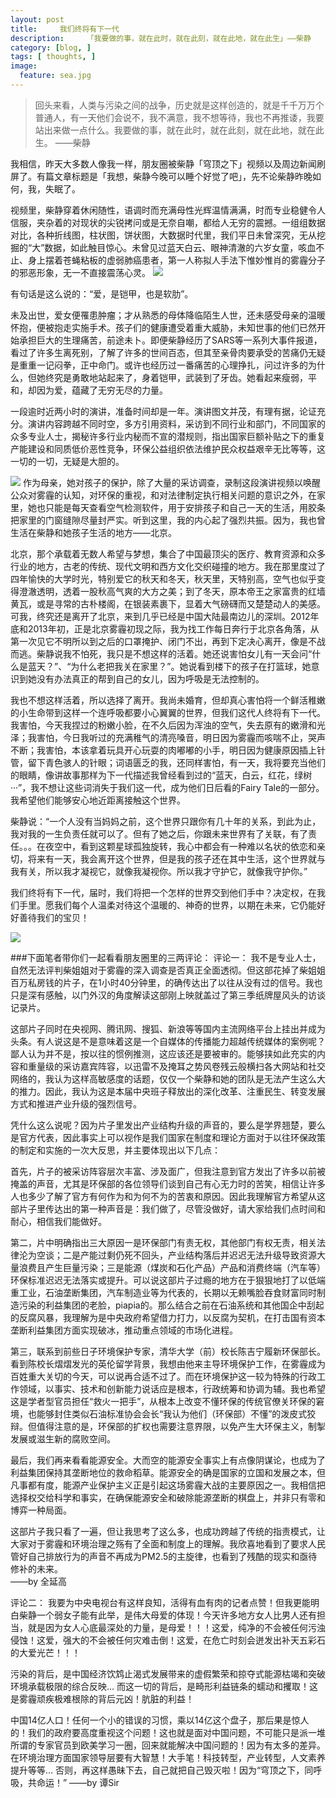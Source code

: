 ```yaml
---
layout: post  
title:     我们终将有下一代
description:     「我要做的事，就在此时，就在此刻，就在此地，就在此生」——柴静
category: [blog, ]  
tags: [ thoughts, ]  
image:
  feature: sea.jpg
---
```

> 回头来看，人类与污染之间的战争，历史就是这样创造的，就是千千万万个普通人，有一天他们会说不，我不满意，我不想等待，我也不再推诿，我要站出来做一点什么。我要做的事，就在此时，就在此刻，就在此地，就在此生。——柴静我相信，昨天大多数人像我一样，朋友圈被柴静「穹顶之下」视频以及周边新闻刷屏了。有篇文章标题是「我想，柴静今晚可以睡个好觉了吧」，先不论柴静昨晚如何，我，失眠了。视频里，柴静穿着休闲随性，语调时而充满母性光辉温情满满，时而专业稳健令人信服，夹杂着的对现状的尖锐拷问或是无奈自嘲，都给人无穷的震撼。一组组数据对比，各种折线图，柱状图，饼状图，大数据时代里，我们平日未曾深究，无从挖掘的“大”数据，如此触目惊心。未曾见过蓝天白云、眼神清澈的六岁女童，咳血不止、身上摆着苍蝇粘板的虚弱肺癌患者，第一人称拟人手法下惟妙惟肖的雾霾分子的邪恶形象，无一不直接震荡心灵。![](http://imglf1.nosdn.127.net/img/aUdKV3ZPSUJkTVZLWWNLWmJ5aFo5NEZTU3FtRUpySkZMZkFJNlFaR1orWEk0WDJVbGFpUEZ3PT0.jpg?imageView&thumbnail=1680x0&quality=96&stripmeta=0&type=jpg) 有句话是这么说的：“爱，是铠甲，也是软肋”。未及出世，爱女便罹患肿瘤；才从熟悉的母体降临陌生人世，还未感受母亲的温暖怀抱，便被抱走实施手术。孩子们的健康遭受着重大威胁，未知世事的他们已然开始承担巨大的生理痛苦，前途未卜。即便柴静经历了SARS等一系列大事件报道，看过了许多生离死别，了解了许多的世间百态，但其至亲骨肉要承受的苦痛仍无疑是重重一记闷拳，正中命门。或许也经历过一番痛苦的心理挣扎，问过许多的为什么，但她终究是勇敢地站起来了，身着铠甲，武装到了牙齿。她看起来瘦弱，平和，却因为爱，蕴藏了无穷无尽的力量。一段逾时近两小时的演讲，准备时间却是一年。演讲图文并茂，有理有据，论证充分。演讲内容跨越不同时空，多方引用资料，采访到不同行业和部门，不同国家的众多专业人士，揭秘许多行业内秘而不宣的潜规则，指出国家巨额补贴之下的重复产能建设和同质低价恶性竞争，环保公益组织依法维护民众权益艰辛无比等等，这一切的一切，无疑是大胆的。 ![](http://imglf1.nosdn.127.net/img/aUdKV3ZPSUJkTVZLWWNLWmJ5aFo5KzJZUGVueVhrY1ZlNTMwYTNXYlRydG9NckRCVmh5dDJBPT0.jpg?imageView&thumbnail=1680x0&quality=96&stripmeta=0&type=jpg)作为母亲，她对孩子的保护，除了大量的采访调查，录制这段演讲视频以唤醒公众对雾霾的认知，对环保的重视，和对法律制定执行相关问题的意识之外，在家里，她也只能是每天查看空气检测软件，用于安排孩子和自己一天的生活，用胶条把家里的门窗缝隙尽量封严实。听到这里，我的内心起了强烈共振。因为，我也曾生活在柴静和她孩子生活的地方——北京。北京，那个承载着无数人希望与梦想，集合了中国最顶尖的医疗、教育资源和众多行业的地方，古老的传统、现代文明和西方文化交织碰撞的地方。我在那里度过了四年愉快的大学时光，特别爱它的秋天和冬天，秋天里，天特别高，空气也似乎变得澄澈透明，透着一股秋高气爽的大方之美；到了冬天，原本帝王之家富贵的红墙黄瓦，或是寻常的古朴楼阁，在银装素裹下，显着大气磅礴而又楚楚动人的美感。可我，终究还是离开了北京，来到几乎已经是中国大陆最南边儿的深圳。2012年底和2013年初，正是北京雾霾初现之际，我为找工作每日奔行于北京各角落，从第一次见它不明所以到之后的口罩掩护、闭门不出，再到下定决心离开，像是不战而逃。柴静说我不怕死，我只是不想这样的活着。她还说害怕女儿有一天会问“什么是蓝天？”、“为什么老把我关在家里？”。她说看到楼下的孩子在打篮球，她意识到她没有办法真正的帮到自己的女儿，因为呼吸是无法控制的。我也不想这样活着，所以选择了离开。我尚未婚育，但却真心害怕将一个鲜活稚嫩的小生命带到这样一个连呼吸都要小心翼翼的世界，但我们这代人终将有下一代。我害怕，今天我捏过的粉嫩小脸，在不久后因为浑浊的空气，失去原有的嫩滑和光泽；我害怕，今日我听过的充满稚气的清亮嗓音，明日因为雾霾而咳喘不止，哭声不断；我害怕，本该拿着玩具开心玩耍的肉嘟嘟的小手，明日因为健康原因插上针管，留下青色骇人的针眼；词语匮乏的我，还同样害怕，有一天，我将要充当他们的眼睛，像讲故事那样为下一代描述我曾经看到过的“蓝天，白云，红花，绿树···”，我不想让这些词消失于我们这一代，成为他们日后看的Fairy Tale的一部分。我希望他们能够安心地近距离接触这个世界。柴静说：“一个人没有当妈妈之前，这个世界只跟你有几十年的关系，到此为止，我对我的一生负责任就可以了。但有了她之后，你跟未来世界有了关联，有了责任。。。在夜空中，看到这颗星球孤独旋转，我心中都会有一种难以名状的依恋和亲切，将来有一天，我会离开这个世界，但是我的孩子还在其中生活，这个世界就与我有关，所以我才凝视它，就像我凝视你。所以我才守护它，就像我守护你。”我们终将有下一代，届时，我们将把一个怎样的世界交到他们手中？决定权，在我们手里。愿我们每个人温柔对待这个温暖的、神奇的世界，以期在未来，它仍能好好善待我们的宝贝！![](http://imglf2.nosdn.127.net/img/aUdKV3ZPSUJkTVZLWWNLWmJ5aFo5MThTTEZIdnhvWERIK2JkZGVIT3Jpend6OW5GZFo4UElnPT0.jpg?imageView&thumbnail=1680x0&quality=96&stripmeta=0&type=jpg) ###下面笔者带你们一起看看朋友圈里的三两评论：评论一：我不是专业人士，自然无法评判柴姐姐对于雾霾的深入调查是否真正全面透彻。但这部花掉了柴姐姐百万私房钱的片子，在1小时40分钟里，的确传达出了以往从没有过的信号。我也只是深有感触，以门外汉的角度解读这部刚上映就盖过了第三季纸牌屋风头的访谈记录片。这部片子同时在央视网、腾讯网、搜狐、新浪等等国内主流网络平台上挂出并成为头条。有人说这是不是意味着这是一个自媒体的传播能力超越传统媒体的案例呢？鄙人认为并不是，按以往的惯例推测，这应该还是要被审的。能够挟如此充实的内容和重量级的采访嘉宾阵容，以迅雷不及掩耳之势风卷残云般横扫各大网站和社交网络的，我认为这样高敏感度的话题，仅仅一个柴静和她的团队是无法产生这么大的推力。因此，我认为这是本届中央班子释放出的深化改革、注重民生、转变发展方式和推进产业升级的强烈信号。  凭什么这么说呢？因为片子里发出产业结构升级的声音的，要么是学界翘楚，要么是官方代表，因此事实上可以视作是我们国家在制度和理论方面对于以往环保政策的制定和实施的一次大反思，并主要体现出以下几点：首先，片子的被采访阵容层次丰富、涉及面广，但我注意到官方发出了许多以前被掩盖的声音，尤其是环保部的各位领导们谈到自己有心无力时的苦笑，相信让许多人也多少了解了官方有何作为和为何不为的苦衷和原因。因此我理解官方希望从这部片子里传达出的第一种声音是：我们做了，尽管没做好，请大家给我们点时间和耐心，相信我们能做好。第二，片中明确指出三大原因一是环保部门有责无权，其他部门有权无责，相关法律沦为空谈；二是产能过剩仍死不回头，产业结构落后并迟迟无法升级导致资源大量浪费且产生巨量污染；三是能源（煤炭和石化产品）产品和消费终端（汽车等）环保标准迟迟无法落实或提升。可以说这部片子过瘾的地方在于狠狠地打了以低端重工业，石油垄断集团，汽车制造业等为代表的，长期以无赖嘴脸吞食财富同时制造污染的利益集团的老脸，piapia的。那么结合之前在石油系统和其他国企中刮起的反腐风暴，我理解为是中央政府希望借力打力，以反腐为契机，在打击国有资本垄断利益集团方面实现破冰，推动重点领域的市场化进程。第三，联系到前些日子环境保护专家，清华大学（前）校长陈吉宁履新环保部长。看到陈校长熠熠发光的英伦留学背景，我想由他来主导环境保护工作，在雾霾成为百姓重大关切的今天，可以说再合适不过了。而在环境保护这一较为特殊的行政工作领域，以事实、技术和创新能力说话应是根本，行政统筹和协调为辅。我也希望这是学者型官员担任“救火一把手”，从根本上改变不懂环保的传统官僚关环保的窘境，也能够封住类似石油标准协会会长“我认为他们（环保部）不懂”的泼皮式狡辩。但值得注意的是，环保部的扩权也需要注意界限，以免产生大环保主义，制掣发展或滋生新的腐败空间。最后，我们再来看看能源安全。大而空的能源安全事实上有点像阴谋论，也成为了利益集团保持其垄断地位的救命稻草。能源安全的确是国家的立国和发展之本，但凡事都有度，能源产业保护主义正是引起这场雾霾大战的主要原因之一。我相信把选择权交给科学和事实，在确保能源安全和破除能源垄断的棋盘上，并非只有零和博弈一种局面。这部片子我只看了一遍，但让我思考了这么多，也成功跨越了传统的指责模式，让大家对于雾霾和环境治理之殇有了全面和制度上的理解。我欣喜地看到了要求人民管好自己排放行为的声音不再成为PM2.5的主旋律，也看到了残酷的现实和亟待修补的未来。  ——by 全延高评论二：我要为中央电视台有这样良知，活得有血有肉的记者点赞！但我更能明白柴静一个弱女子能有此举，是伟大母爱的体现！今天许多地方女人比男人还有担当，就是因为女人心底最深处的力量，是母爱！！！这爱，纯净的不会被任何污浊侵蚀！这爱，强大的不会被任何灾难击倒！这爱，在危亡时刻会迸发出补天五彩石的大爱光芒！！！ 污染的背后，是中国经济饮鸩止渴式发展带来的虚假繁荣和掠夺式能源枯竭和突破环境承载极限的综合反映… 而这一切的背后，是畸形利益链条的蠕动和攫取！这是雾霾顽疾极难根除的背后元凶！肮脏的利益！ 中国14亿人口！任何一个小的错误的习惯，乘以14亿这个盘子，那后果是惊人的！我们的政府要高度重视这个问题！这也就是面对中国问题，不可能只是派一堆所谓的专家官员到欧美学习一圈，回来就能解决中国问题的！因为有太多的差异。在环境治理方面国家领导层要有大智慧！大手笔！科技转型，产业转型，人文素养提升等等… 否则，再这样愚昧下去，自己就把自己毁灭啦！因为“穹顶之下，同呼吸，共命运！” ——by 谭Sir